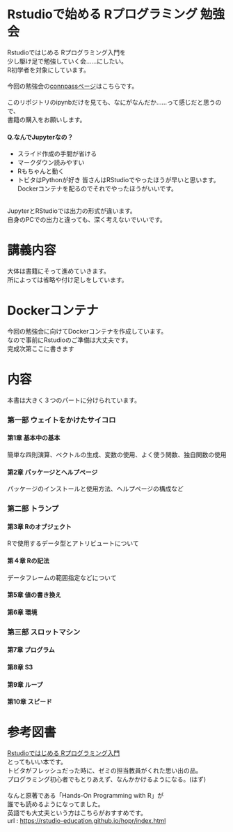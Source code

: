 # Rstudioで始める Rプログラミング 勉強会
Rstudioではじめる Rプログラミング入門を<br>
少し駆け足で勉強していく会……にしたい。<br>
R初学者を対象にしています。<br>
<br>
今回の勉強会の[connpassページ](https://weeyble-data.connpass.com/event/128290/)はこちらです。<br>
<br>
このリポジトリのipynbだけを見ても、なにがなんだか……って感じだと思うので、<br>
書籍の購入をお願いします。<br>

#### Q.なんでJupyterなの？
* スライド作成の手間が省ける
* マークダウン読みやすい
* Rもちゃんと動く
* トビタはPythonが好き
皆さんはRStudioでやったほうが早いと思います。<br>
Dockerコンテナを配るのでそれでやったほうがいいです。<br>
<br>
JupyterとRStudioでは出力の形式が違います。<br>
自身のPCでの出力と違っても、深く考えないでいいです。

# 講義内容
大体は書籍にそって進めていきます。<br>
所によっては省略や付け足しをしています。
# Dockerコンテナ
今回の勉強会に向けてDockerコンテナを作成しています。<br>
なので事前にRstudioのご準備は大丈夫です。<br>
完成次第ここに書きます
# 内容
本書は大きく３つのパートに分けられています。
### 第一部 ウェイトをかけたサイコロ
#### 第1章 基本中の基本
簡単な四則演算、ベクトルの生成、変数の使用、よく使う関数、独自関数の使用
#### 第2章 パッケージとヘルプページ 
パッケージのインストールと使用方法、ヘルプページの構成など
### 第二部 トランプ
#### 第3章 Rのオブジェクト
Rで使用するデータ型とアトリビュートについて
#### 第４章 Rの記法
データフレームの範囲指定などについて
#### 第5章 値の書き換え

#### 第6章 環境
### 第三部 スロットマシン
#### 第7章 プログラム
#### 第8章 S3
#### 第9章 ループ
#### 第10章 スピード

# 参考図書
[Rstudioではじめる Rプログラミング入門](https://www.amazon.co.jp/RStudio%E3%81%A7%E3%81%AF%E3%81%98%E3%82%81%E3%82%8BR%E3%83%97%E3%83%AD%E3%82%B0%E3%83%A9%E3%83%9F%E3%83%B3%E3%82%B0%E5%85%A5%E9%96%80-Garrett-Grolemund/dp/4873117151)<br>
とってもいい本です。<br>
トビタがフレッシュだった時に、ゼミの担当教員がくれた思い出の品。<br>
プログラミング初心者でもとりあえず、なんかかけるようになる。(はず)<br>
<br>
なんと原著である「Hands-On Programming with R」が<br>
誰でも読めるようになってました。<br>
英語でも大丈夫という方はこちらがおすすめです。<br>
url : https://rstudio-education.github.io/hopr/index.html
